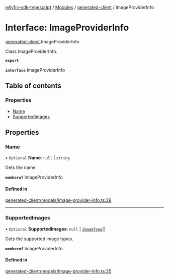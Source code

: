 [jellyfin-sdk-typescript](../README.md) / [Modules](../modules.md) / [generated-client](../modules/generated_client.md) / ImageProviderInfo

# Interface: ImageProviderInfo

[generated-client](../modules/generated_client.md).ImageProviderInfo

Class ImageProviderInfo.

**`export`**

**`interface`** ImageProviderInfo

## Table of contents

### Properties

- [Name](generated_client.ImageProviderInfo.md#name)
- [SupportedImages](generated_client.ImageProviderInfo.md#supportedimages)

## Properties

### Name

• `Optional` **Name**: ``null`` \| `string`

Gets the name.

**`memberof`** ImageProviderInfo

#### Defined in

[generated-client/models/image-provider-info.ts:29](https://github.com/thornbill/jellyfin-sdk-typescript/blob/46678c1/src/generated-client/models/image-provider-info.ts#L29)

___

### SupportedImages

• `Optional` **SupportedImages**: ``null`` \| [`ImageType`](../enums/generated_client.ImageType.md)[]

Gets the supported image types.

**`memberof`** ImageProviderInfo

#### Defined in

[generated-client/models/image-provider-info.ts:35](https://github.com/thornbill/jellyfin-sdk-typescript/blob/46678c1/src/generated-client/models/image-provider-info.ts#L35)
